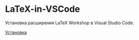 # LaTeX-in-VSCode
Установка расширения LaTeX Workshop в Visual Studio Code.

[Установка](https://github.com/Strafe0/LaTeX-in-VSCode/wiki/%D0%9D%D0%B0%D1%87%D0%B0%D0%BB%D0%BE)
